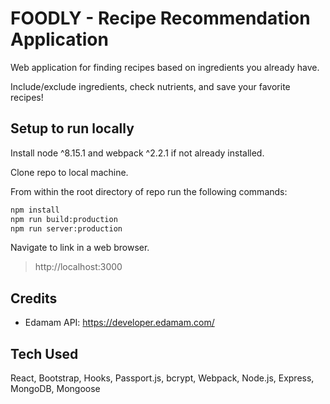 # FOODLY - Recipe Recommendation Application
Web application for finding recipes based on ingredients you already have.

Include/exclude ingredients, check nutrients, and save your favorite recipes!

## Setup to run locally

Install node ^8.15.1 and webpack ^2.2.1 if not already installed.

Clone repo to local machine.

From within the root directory of repo run the following commands:

```sh
npm install
npm run build:production
npm run server:production
```

Navigate to link in a web browser.
>http://localhost:3000



## Credits
- Edamam API: https://developer.edamam.com/

## Tech Used
React, Bootstrap, Hooks, Passport.js, bcrypt, Webpack, Node.js, Express, MongoDB, Mongoose